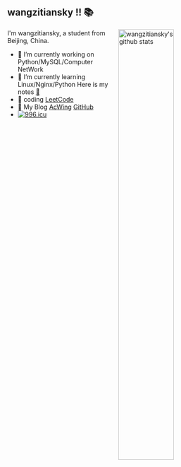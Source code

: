 ## wangzitiansky  !! :books:

<img align="right" alt="wangzitiansky's github stats" width="50%" src="https://github-readme-stats.vercel.app/api?username=wangzitiansky&show_icons=true&theme=dark">

I'm wangzitiansky, a student from Beijing, China.

-   🔭 I’m currently working on Python/MySQL/Computer NetWork
-   🌱 I’m currently learning Linux/Nginx/Python Here is my notes [:clap:](https://github.com/wangzitiansky/Learning)
-   :clap: coding [LeetCode](https://leetcode-cn.com/u/wangzitiansky/)
- :cherry_blossom: My Blog [AcWing](https://www.acwing.com/file_system/file/content/whole/index/content/1300249/) [GitHub](https://github.com/wangzitiansky/Learning)
- [![996.icu](https://img.shields.io/badge/link-996.icu-red.svg)](https://996.icu)